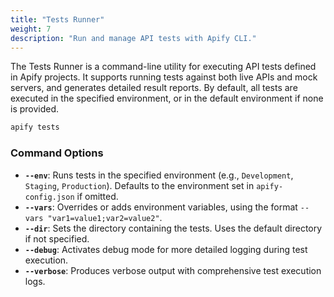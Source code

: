 ```yaml
---
title: "Tests Runner"
weight: 7
description: "Run and manage API tests with Apify CLI."
---
```


The Tests Runner is a command-line utility for executing API tests defined in Apify projects. It supports running tests against both live APIs and mock servers, and generates detailed result reports. By default, all tests are executed in the specified environment, or in the default environment if none is provided.

```bash
apify tests
```

### Command Options

- **`--env`**: Runs tests in the specified environment (e.g., `Development`, `Staging`, `Production`). Defaults to the environment set in `apify-config.json` if omitted.
- **`--vars`**: Overrides or adds environment variables, using the format `--vars "var1=value1;var2=value2"`.
- **`--dir`**: Sets the directory containing the tests. Uses the default directory if not specified.
- **`--debug`**: Activates debug mode for more detailed logging during test execution.
- **`--verbose`**: Produces verbose output with comprehensive test execution logs.
